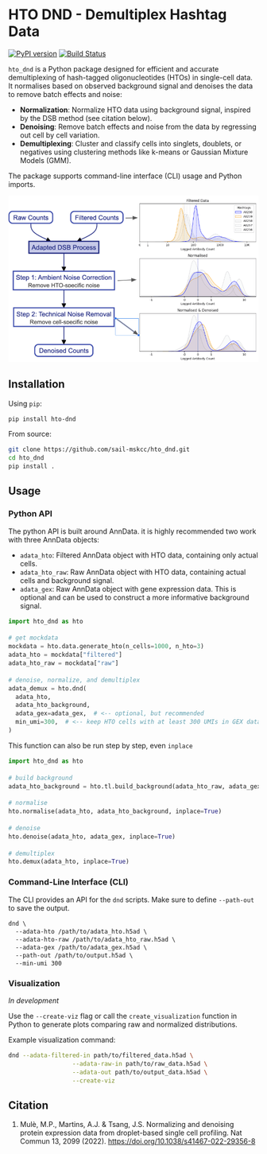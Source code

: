 # HTO DND - Demultiplex Hashtag Data

[![PyPI version](https://badge.fury.io/py/hto-dnd.svg)](https://badge.fury.io/py/hto-dnd)
[![Build Status](https://github.com/sail-mskcc/hto_dnd/actions/workflows/python-package.yml/badge.svg)](https://github.com/sail-mskcc/hto_dnd/actions/workflows/python-package.yml)

`hto_dnd` is a Python package designed for efficient and accurate demultiplexing of hash-tagged oligonucleotides (HTOs) in single-cell data.
It normalises based on observed background signal and denoises the data to remove batch effects and noise:

- **Normalization**: Normalize HTO data using background signal, inspired by the DSB method (see citation below).
- **Denoising**: Remove batch effects and noise from the data by regressing out cell by cell variation.
- **Demultiplexing**: Cluster and classify cells into singlets, doublets, or negatives using clustering methods like k-means or Gaussian Mixture Models (GMM).

The package supports command-line interface (CLI) usage and Python imports.

![HTO DND](./media/pipeline_v0.png)

## Installation

Using `pip`:

```bash
pip install hto-dnd
```

From source:

```bash
git clone https://github.com/sail-mskcc/hto_dnd.git
cd hto_dnd
pip install .
```

## Usage

### Python API

The python API is built around AnnData. it is highly recommended two work with three AnnData objects:

* `adata_hto`: Filtered AnnData object with HTO data, containing only actual cells.
* `adata_hto_raw`: Raw AnnData object with HTO data, containing actual cells and background signal.
* `adata_gex`: Raw AnnData object with gene expression data. This is optional and can be used to construct a more informative background signal.

```python
import hto_dnd as hto

# get mockdata
mockdata = hto.data.generate_hto(n_cells=1000, n_hto=3)
adata_hto = mockdata["filtered"]
adata_hto_raw = mockdata["raw"]

# denoise, normalize, and demultiplex
adata_demux = hto.dnd(
  adata_hto,
  adata_hto_background,
  adata_gex=adata_gex,  # <-- optional, but recommended
  min_umi=300,  # <-- keep HTO cells with at least 300 UMIs in GEX data
)
```

This function can also be run step by step, even `inplace`

```python
import hto_dnd as hto

# build background
adata_hto_background = hto.tl.build_background(adata_hto_raw, adata_gex, min_umi=300)

# normalise
hto.normalise(adata_hto, adata_hto_background, inplace=True)

# denoise
hto.denoise(adata_hto, adata_gex, inplace=True)

# demultiplex
hto.demux(adata_hto, inplace=True)
```


### Command-Line Interface (CLI)

The CLI provides an API for the `dnd` scripts. Make sure to define `--path-out` to save the output.

```
dnd \
  --adata-hto /path/to/adata_hto.h5ad \
  --adata-hto-raw /path/to/adata_hto_raw.h5ad \
  --adata-gex /path/to/adata_gex.h5ad \
  --path-out /path/to/output.h5ad \
  --min-umi 300
```

### Visualization

*In development*

Use the `--create-viz` flag or call the `create_visualization` function in Python to generate plots comparing raw and normalized distributions.

Example visualization command:

```bash
dnd --adata-filtered-in path/to/filtered_data.h5ad \
                  --adata-raw-in path/to/raw_data.h5ad \
                  --adata-out path/to/output_data.h5ad \
                  --create-viz
```

## Citation

1. Mulè, M.P., Martins, A.J. & Tsang, J.S. Normalizing and denoising protein expression data from droplet-based single cell profiling. Nat Commun 13, 2099 (2022). https://doi.org/10.1038/s41467-022-29356-8